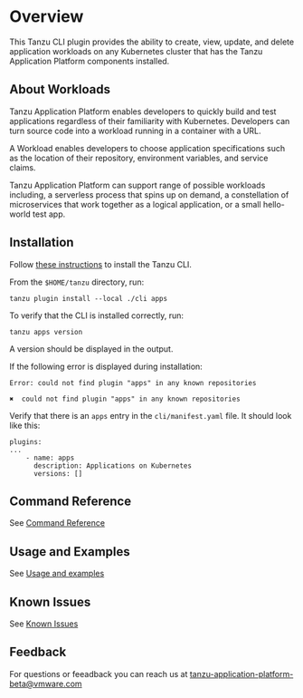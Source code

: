 # Overview

This Tanzu CLI plugin provides the ability to create, view, update, and delete application workloads on any Kubernetes cluster that has the Tanzu Application Platform components installed.

## <a id='About'></a>About Workloads

Tanzu Application Platform enables developers to quickly build and test applications regardless of their familiarity with Kubernetes. Developers can turn source code into a workload running in a container with a URL. 

A Workload enables developers to choose application specifications such as the location of their repository, environment variables, and service claims.

Tanzu Application Platform can support range of possible workloads including, a serverless process that spins up on demand, a constellation of microservices that work together as a logical application, or a small hello-world test app.


## <a id='Installation'></a>Installation

Follow [these instructions](../../install-general.md#cli-and-plugin) to install the Tanzu CLI.

From the `$HOME/tanzu` directory, run:

```
tanzu plugin install --local ./cli apps
```

To verify that the CLI is installed correctly, run:

```
tanzu apps version
```
A version should be displayed in the output.

If the following error is displayed during installation:
```
Error: could not find plugin "apps" in any known repositories

✖  could not find plugin "apps" in any known repositories
```

Verify that there is an `apps` entry in the `cli/manifest.yaml` file. It should look like this:

```
plugins:
...
    - name: apps
      description: Applications on Kubernetes
      versions: []
```
## <a id='command-reference'></a>Command Reference

See [Command Reference](command-reference.md)

## <a id='usage-and-examples'></a>Usage and Examples

See [Usage and examples](usage-and-examples.md)

## <a id='known-issues'></a>Known Issues

See [Known Issues](known-issues.md)

## <a id='feedback'></a>Feedback

For questions or feeadback you can reach us at tanzu-application-platform-beta@vmware.com